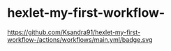 # hexlet-my-first-workflow-
https://github.com/Ksandra91/hexlet-my-first-workflow-/actions/workflows/main.yml/badge.svg
